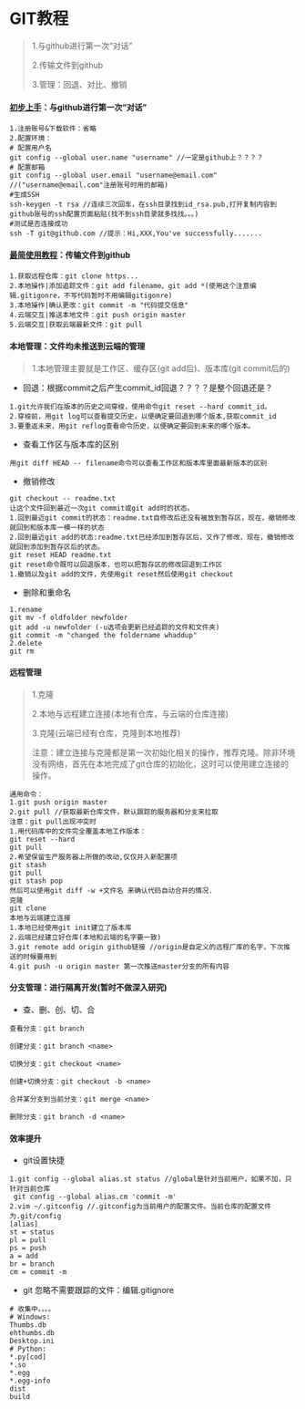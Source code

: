 # GIT教程

> 1.与github进行第一次“对话”
>
> 2.传输文件到github
>
> 3.管理：回退、对比、撤销

#### [初步上手](<https://blog.csdn.net/huangqqdy/article/details/83032408>)：与github进行第一次“对话”

```
1.注册账号&下载软件：省略
2.配置环境：
# 配置用户名
git config --global user.name "username" //一定是github上？？？？
# 配置邮箱
git config --global user.email "username@email.com"     //("username@email.com"注册账号时用的邮箱)
#生成SSH
ssh-keygen -t rsa //连续三次回车，在ssh目录找到id_rsa.pub,打开复制内容到github账号的ssh配置页面粘贴(找不到ssh目录就多找找。。。)
#测试是否连接成功
ssh -T git@github.com //提示：Hi,XXX,You've successfully.......
```

#### [最简使用教程](<https://www.bootcss.com/p/git-guide/>)：传输文件到github

```
1.获取远程仓库：git clone https...
2.本地操作|添加追踪文件：git add filename、git add *(使用这个注意编辑.gitigonre，不写代码暂时不用编辑gitigonre)
3.本地操作|确认更改：git commit -m "代码提交信息"
4.云端交互|推送本地文件：git push origin master
5.云端交互|获取云端最新文件：git pull
```

#### 本地管理：文件均未推送到云端的管理

> 1.本地管理主要就是工作区、缓存区(git add后)、版本库(git commit后的)

- 回退：根据commit之后产生commit_id回退？？？？是整个回退还是？

```
1.git允许我们在版本的历史之间穿梭，使用命令git reset --hard commit_id。
2.穿梭前，用git log可以查看提交历史，以便确定要回退到哪个版本,获取commit_id
3.要重返未来，用git reflog查看命令历史，以便确定要回到未来的哪个版本。
```

- 查看工作区与版本库的区别

```
用git diff HEAD -- filename命令可以查看工作区和版本库里面最新版本的区别
```

- 撤销修改

```
git checkout -- readme.txt
让这个文件回到最近一次git commit或git add时的状态。
1.回到最近git commit的状态：readme.txt自修改后还没有被放到暂存区，现在，撤销修改就回到和版本库一模一样的状态
2.回到最近git add的状态:readme.txt已经添加到暂存区后，又作了修改，现在，撤销修改就回到添加到暂存区后的状态。
git reset HEAD readme.txt
git reset命令既可以回退版本，也可以把暂存区的修改回退到工作区
1.撤销以及git add的文件，先使用git reset然后使用git checkout
```

- 删除和重命名

```
1.rename
git mv -f oldfolder newfolder
git add -u newfolder (-u选项会更新已经追踪的文件和文件夹)
git commit -m "changed the foldername whaddup"
2.delete
git rm
```

#### 远程管理

> 1.克隆
>
> 2.本地与远程建立连接(本地有仓库，与云端的仓库连接)
>
> 3.克隆(云端已经有仓库，克隆到本地推荐)
>
> 注意：建立连接与克隆都是第一次初始化相关的操作，推荐克隆。除非环境没有网络，首先在本地完成了git仓库的初始化，这时可以使用建立连接的操作。

```
通用命令：
1.git push origin master
2.git pull //获取最新仓库文件，默认跟踪的服务器和分支来拉取
注意：git pull出现冲突时
1.用代码库中的文件完全覆盖本地工作版本：
git reset --hard
git pull
2.希望保留生产服务器上所做的改动,仅仅并入新配置项
git stash
git pull
git stash pop
然后可以使用git diff -w +文件名 来确认代码自动合并的情况.
克隆
git clone
本地与云端建立连接
1.本地已经使用git init建立了版本库
2.云端已经建立好仓库(本地和云端的名字要一致)
3.git remote add origin github链接 //origin是自定义的远程厂库的名字，下次推送的时候要用到
4.git push -u origin master 第一次推送master分支的所有内容
```

#### 分支管理：进行隔离开发(暂时不做深入研究)

- 查、删、创、切、合

```
查看分支：git branch

创建分支：git branch <name>

切换分支：git checkout <name>

创建+切换分支：git checkout -b <name>

合并某分支到当前分支：git merge <name>

删除分支：git branch -d <name>
```

#### 效率提升

- git设置快捷

```
1.git config --global alias.st status //global是针对当前用户，如果不加，只针对当前仓库
 git config --global alias.cm 'commit -m'
2.vim ~/.gitconfig //.gitconfig为当前用户的配置文件。当前仓库的配置文件为.git/config
[alias]
st = status
pl = pull
ps = push
a = add
br = branch
cm = commit -m

```

- git 忽略不需要跟踪的文件：编辑.gitignore

```
# 收集中。。。。
# Windows:
Thumbs.db
ehthumbs.db
Desktop.ini
# Python:
*.py[cod]
*.so
*.egg
*.egg-info
dist
build


```


